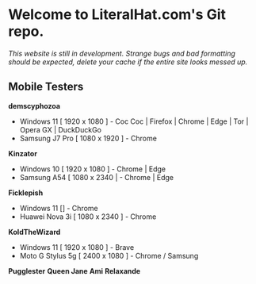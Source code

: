 # Welcome to LiteralHat.com's Git repo.

_This website is still in development. Strange bugs and bad formatting should be expected, delete your cache if the entire site looks messed up._

## Mobile Testers

**demscyphozoa**
- Windows 11 [ 1920 x 1080 ] - Coc Coc | Firefox | Chrome | Edge | Tor | Opera GX | DuckDuckGo
- Samsung J7 Pro [ 1080 x 1920 ] - Chrome

**Kinzator**
- Windows 10 [ 1920 x 1080 ] - Chrome | Edge
- Samsung A54 [ 1080 x 2340 | - Chrome | Edge
  
**Ficklepish**
- Windows 11 [] - Chrome
- Huawei Nova 3i [ 1080 x 2340 ] - Chrome

**KoldTheWizard**
- Windows 11 [ 1920 x 1080 ] - Brave
- Moto G Stylus 5g [ 2400 x 1080 ] - Chrome / Samsung

**Pugglester**
**Queen Jane**
**Ami**
**Relaxande**

